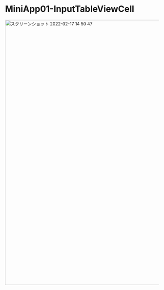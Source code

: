 # MiniApp01-InputTableViewCell

<img width="867" alt="スクリーンショット 2022-02-17 14 50 47" src="https://user-images.githubusercontent.com/82198916/154413839-74d6ecc2-e712-4cec-9cfb-07cc0a462605.png">
